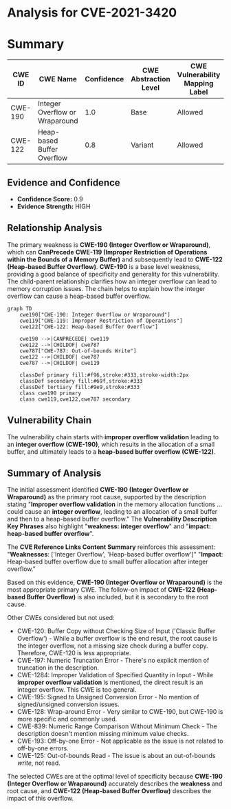 # Analysis for CVE-2021-3420

# Summary
| CWE ID | CWE Name | Confidence | CWE Abstraction Level | CWE Vulnerability Mapping Label | CWE-Vulnerability Mapping Notes |
|---|---|---|---|---|---|
| CWE-190 | Integer Overflow or Wraparound | 1.0 | Base | Allowed | Primary CWE |
| CWE-122 | Heap-based Buffer Overflow | 0.8 | Variant | Allowed | Secondary Candidate |

## Evidence and Confidence

*   **Confidence Score:** 0.9
*   **Evidence Strength:** HIGH

## Relationship Analysis
The primary weakness is **CWE-190 (Integer Overflow or Wraparound)**, which can **CanPrecede** **CWE-119 (Improper Restriction of Operations within the Bounds of a Memory Buffer)** and subsequently lead to **CWE-122 (Heap-based Buffer Overflow)**. **CWE-190** is a base level weakness, providing a good balance of specificity and generality for this vulnerability. The child-parent relationship clarifies how an integer overflow can lead to memory corruption issues. The chain helps to explain how the integer overflow can cause a heap-based buffer overflow.

```mermaid
graph TD
    cwe190["CWE-190: Integer Overflow or Wraparound"]
    cwe119["CWE-119: Improper Restriction of Operations"]
    cwe122["CWE-122: Heap-based Buffer Overflow"]
    
    cwe190 -->|CANPRECEDE| cwe119
    cwe122 -->|CHILDOF| cwe787
    cwe787["CWE-787: Out-of-bounds Write"]
    cwe122 -->|CHILDOF| cwe787
    cwe787 -->|CHILDOF| cwe119
    
    classDef primary fill:#f96,stroke:#333,stroke-width:2px
    classDef secondary fill:#69f,stroke:#333
    classDef tertiary fill:#9e9,stroke:#333
    class cwe190 primary
    class cwe119,cwe122,cwe787 secondary
```

## Vulnerability Chain
The vulnerability chain starts with **improper overflow validation** leading to an **integer overflow (CWE-190)**, which results in the allocation of a small buffer, and ultimately leads to a **heap-based buffer overflow (CWE-122)**.

## Summary of Analysis
The initial assessment identified **CWE-190 (Integer Overflow or Wraparound)** as the primary root cause, supported by the description stating "**Improper overflow validation** in the memory allocation functions ... could cause an **integer overflow**, leading to an allocation of a small buffer and then to a heap-based buffer overflow." The **Vulnerability Description Key Phrases** also highlight "**weakness: integer overflow**" and "**impact: heap-based buffer overflow**".

The **CVE Reference Links Content Summary** reinforces this assessment:
"**Weaknesses**: ['Integer Overflow', 'Heap-based buffer overflow']"
"**Impact**: Heap-based buffer overflow due to small buffer allocation after integer overflow."

Based on this evidence, **CWE-190 (Integer Overflow or Wraparound)** is the most appropriate primary CWE. The follow-on impact of **CWE-122 (Heap-based Buffer Overflow)** is also included, but it is secondary to the root cause.

Other CWEs considered but not used:
*   CWE-120: Buffer Copy without Checking Size of Input ('Classic Buffer Overflow') - While a buffer overflow is the end result, the root cause is the integer overflow, not a missing size check during a buffer copy. Therefore, CWE-120 is less appropriate.
*   CWE-197: Numeric Truncation Error - There's no explicit mention of truncation in the description.
*   CWE-1284: Improper Validation of Specified Quantity in Input - While **improper overflow validation** is mentioned, the direct result is an integer overflow. This CWE is too general.
*   CWE-195: Signed to Unsigned Conversion Error - No mention of signed/unsigned conversion issues.
*   CWE-128: Wrap-around Error - Very similar to CWE-190, but CWE-190 is more specific and commonly used.
*   CWE-839: Numeric Range Comparison Without Minimum Check - The description doesn't mention missing minimum value checks.
*   CWE-193: Off-by-one Error - Not applicable as the issue is not related to off-by-one errors.
*   CWE-125: Out-of-bounds Read - The issue is about an out-of-bounds *write*, not read.

The selected CWEs are at the optimal level of specificity because **CWE-190 (Integer Overflow or Wraparound)** accurately describes the **weakness** and root cause, and **CWE-122 (Heap-based Buffer Overflow)** describes the impact of this overflow.